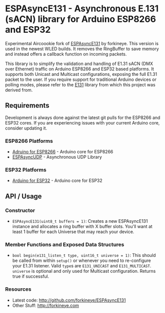 # ESPAsyncE131 - Asynchronous E.131 (sACN) library for Arduino ESP8266 and ESP32

Experimental Aircoookie fork of [ESPAsyncE131](https://github.com/forkineye/ESPAsyncE131) by forkineye.
This version is used in the newest WLED builds. It removes the RingBuffer to save memory and instead offers a callback function on incoming packets.

This library is to simplify the validation and handling of E1.31 sACN (DMX over Ethernet) traffic on Arduino ESP8266 and ESP32 based platforms.  It supports both Unicast and Multicast configurations, exposing the full E1.31 packet to the user.  If you require support for traditional Arduino devices or polling modes, please refer to the [E131](https://github.com/forkineye/E131) library from which this project was derived from.

## Requirements

Development is always done against the latest git pulls for the ESP8266 and ESP32 cores.  If you are experiencing issues with your current Arduino core, consider updating it.

### ESP8266 Platforms

- [Adruino for ESP8266](https://github.com/esp8266/Arduino) - Arduino core for ESP8266
- [ESPAsyncUDP](https://github.com/me-no-dev/ESPAsyncUDP) - Asynchronous UDP Library

### ESP32 Platforms

- [Arduino for ESP32](https://github.com/espressif/arduino-esp32) - Arduino core for ESP32

## API / Usage

### Constructor

- ```ESPAsyncE131(uint8_t buffers = 1)```: Creates a new ESPAsyncE131 instance and allocates a ring buffer with X buffer slots.  You'll want at least 1 buffer for each Universe that may reach your device.

### Member Functions and Exposed Data Structures

- ```bool begin(e131_listen_t type, uint16_t universe = 1)```: This should be called from within ```setup()``` or whenever you need to re-configure your E1.31 listener.  Valid ```type```s are ```E131_UNICAST``` and ```E131_MULTICAST```.  ```universe``` is optional and only used for Multicast configuration.  Returns true if successful.

### Resources

- Latest code: <http://github.com/forkineye/ESPAsyncE131>
- Other Stuff: <http://forkineye.com>